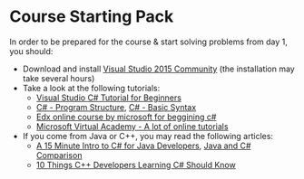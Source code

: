 # Course Starting Pack

In order to be prepared for the course & start solving problems from day 1, you should:

* Download and install [Visual Studio 2015 Community](https://www.visualstudio.com/en-us/products/visual-studio-community-vs.aspx) (the installation may take several hours)
* Take a look at the following tutorials:
  * [Visual Studio C# Tutorial for Beginners](https://www.youtube.com/watch?v=UGQX97XNF-A)
  * [C# - Program Structure](http://www.tutorialspoint.com/csharp/csharp_program_structure.htm), [C# - Basic Syntax](http://www.tutorialspoint.com/csharp/csharp_basic_syntax.htm)
  * [Edx online course by microsoft for beggining c#](https://courses.edx.org/courses/course-v1:Microsoft+DEV204x+1T2016/info)
  * [Microsoft Virtual Academy - A lot of online tutorials](https://mva.microsoft.com/)
* If you come from Java or C++, you may read the following articles:
  * [A 15 Minute Intro to C# for Java Developers](http://www.techhui.com/profiles/blogs/a-15-minute-intro-to-c-for), [Java and C# Comparison](http://www.harding.edu/fmccown/java_csharp_comparison.html)
  * [10 Things C++ Developers Learning C# Should Know](http://geekswithblogs.net/BlackRabbitCoder/archive/2010/08/12/10-things-c-developers-learning-c-should-know.aspx)
